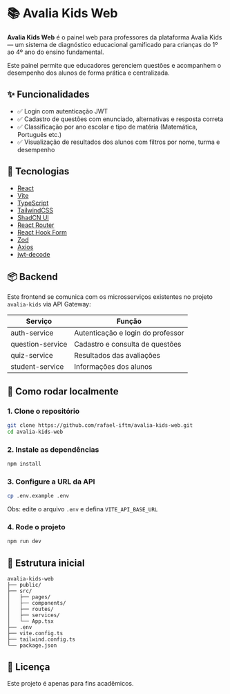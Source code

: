 # 📚 Avalia Kids Web

**Avalia Kids Web** é o painel web para professores da plataforma Avalia Kids — um sistema de diagnóstico educacional gamificado para crianças do 1º ao 4º ano do ensino fundamental.

Este painel permite que educadores gerenciem questões e acompanhem o desempenho dos alunos de forma prática e centralizada.

## ✨ Funcionalidades

- ✅ Login com autenticação JWT
- ✅ Cadastro de questões com enunciado, alternativas e resposta correta
- ✅ Classificação por ano escolar e tipo de matéria (Matemática, Português etc.)
- ✅ Visualização de resultados dos alunos com filtros por nome, turma e desempenho

## 🧰 Tecnologias

- [React](https://reactjs.org/)
- [Vite](https://vitejs.dev/)
- [TypeScript](https://www.typescriptlang.org/)
- [TailwindCSS](https://tailwindcss.com/)
- [ShadCN UI](https://ui.shadcn.dev/)
- [React Router](https://reactrouter.com/)
- [React Hook Form](https://react-hook-form.com/)
- [Zod](https://zod.dev/)
- [Axios](https://axios-http.com/)
- [jwt-decode](https://github.com/auth0/jwt-decode)

## 📦 Backend

Este frontend se comunica com os microsserviços existentes no projeto `avalia-kids` via API Gateway:

| Serviço           | Função                         |
|-------------------|--------------------------------|
| auth-service      | Autenticação e login do professor |
| question-service  | Cadastro e consulta de questões |
| quiz-service      | Resultados das avaliações       |
| student-service   | Informações dos alunos          |

## 🚀 Como rodar localmente

### 1. Clone o repositório

```bash
git clone https://github.com/rafael-iftm/avalia-kids-web.git
cd avalia-kids-web
```

### 2. Instale as dependências

```bash
npm install
```

### 3. Configure a URL da API

```bash
cp .env.example .env
```

Obs: edite o arquivo `.env` e defina `VITE_API_BASE_URL`

### 4. Rode o projeto

```bash
npm run dev
```

## 📁 Estrutura inicial

```
avalia-kids-web
├── public/
├── src/
│   ├── pages/
│   ├── components/
│   ├── routes/
│   ├── services/
│   └── App.tsx
├── .env
├── vite.config.ts
├── tailwind.config.ts
└── package.json
```

## 📝 Licença

Este projeto é apenas para fins acadêmicos.